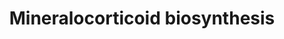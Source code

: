 ---
annotations:
- id: PW:0000773
  parent: classic metabolic pathway
  type: Pathway Ontology
  value: aldosterone biosynthetic pathway
- id: PW:0000771
  parent: classic metabolic pathway
  type: Pathway Ontology
  value: mineralocorticoid biosynthetic pathway
- id: PW:0000010
  parent: classic metabolic pathway
  type: Pathway Ontology
  value: lipid metabolic pathway
- id: PW:0000002
  parent: classic metabolic pathway
  type: Pathway Ontology
  value: classic metabolic pathway
authors:
- Conroy lipids
- Egonw
- DeSl
- LinaSchiffer
- Eweitz
citedin: ''
communities:
- ontox
description: Mineralocorticoid synthesis and metabolism, which produce adrenal steroid
  hormones from cholesterol. These hormones regulate sodium retention in the kidneys
  and are therefore essential in sodium balance, intravascular volume, and blood pressure
  [PMID:8839934].  The pathway knowledge depicted in this model stems from William
  Griffiths.  Metabolic reactions currently without a Rhea ID have been added in bold
  to the pathway model.
last-edited: 2024-07-23
ndex: null
organisms:
- Homo sapiens
redirect_from:
- /index.php/Pathway:WP5279
- /instance/WP5279
- /instance/WP5279_r134507
revision: r134507
schema-jsonld:
- '@context': https://schema.org/
  '@id': https://wikipathways.github.io/pathways/WP5279.html
  '@type': Dataset
  creator:
    '@type': Organization
    name: WikiPathways
  description: Mineralocorticoid synthesis and metabolism, which produce adrenal steroid
    hormones from cholesterol. These hormones regulate sodium retention in the kidneys
    and are therefore essential in sodium balance, intravascular volume, and blood
    pressure [PMID:8839934].  The pathway knowledge depicted in this model stems from
    William Griffiths.  Metabolic reactions currently without a Rhea ID have been
    added in bold to the pathway model.
  keywords:
  - 11-Dehydrocorticosterone
  - 11-deoxycorticosterone
  - 11β,18,21-trihydroxy-5β-pregnan-3,20-dione
  - 18-Hydroxy-11-dehydrotetrahydrocorticosterone
  - 18-Hydroxycorticosterone
  - 3alpha,11beta,18,21-tetrahydroxy-5beta-pregnan-20-one
  - 3alpha,21-dihydroxy-5beta-pregnane-11,20-dione
  - 5alpha-Dihydrocorticosterone
  - 5alpha-pregnan-21-ol-3,11,20-trione
  - 5beta-Dihydroaldosterone
  - 5beta-Dihydrocorticosterone
  - 5beta-dihydrodeoxycorticosterone
  - 5beta-pregnan-21-ol-3,11,20-trione
  - AKR1C1
  - AKR1C2
  - AKR1C3
  - AKR1C4
  - AKR1D1
  - Aldosterone
  - Aldosterone 18-glucuronide
  - Alfadolone
  - Allotetrahydrocorticosterone
  - CYP11B1
  - CYP11B2
  - CYP21A2
  - Corticosterone
  - HSD11B1
  - HSD11B2
  - Progesterone
  - SRD5A1
  - SRD5A2
  - Tetrahydroaldosterone
  - Tetrahydrocorticosterone
  - UGT1A10
  - UGT2B7
  license: CC0
  name: Mineralocorticoid biosynthesis
seo: CreativeWork
title: Mineralocorticoid biosynthesis
wpid: WP5279
---